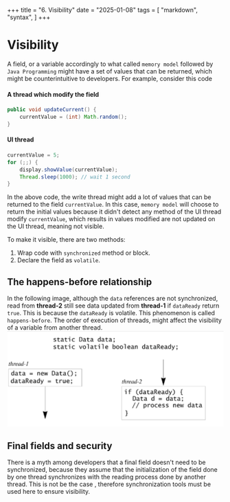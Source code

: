 +++
title = "6. Visibility"
date = "2025-01-08"
tags = [
    "markdown",
    "syntax",
]
+++

# Visibility

A field, or a variable accordingly to what called `memory model` followed by `Java Programming` might have a set of 
values that can be returned, which might be counterintuitive to developers. For example, consider this code

#### A thread which modify the field
```java
public void updateCurrent() {
    currentValue = (int) Math.random();
}
```

#### UI thread
```java
currentValue = 5;
for (;;) {
    display.showValue(currentValue);
    Thread.sleep(1000); // wait 1 second
}
```

In the above code, the write thread might add a lot of values that can be returned to the field `currentValue`. In
this case, `memory model` will choose to return the initial values because it didn't detect any method of the
UI thread modify `currentValue`, which results in values modified are not updated on the UI thread, meaning not 
visible.

To make it visible, there are two methods:
1. Wrap code with `synchronized` method or block.
2. Declare the field as `volatile`.

## The happens-before relationship
In the following image, although the `data` references are not synchronized, read from **thread-2** still see
data updated from **thread-1** if `dataReady` return `true`. This is because the `dataReady` is volatile. This
phenomenon is called `happens-before`. The order of execution of threads, might affect the visibility of a variable 
from another thread.
![img_1.png](img_1.png)

## Final fields and security
There is a myth among developers that a final field doesn't need to be synchronized, because they assume that the initialization of the field done by one thread synchronizes with the reading process done by another thread. This is not be the case
, therefore synchronization tools must be used here to ensure visibility.